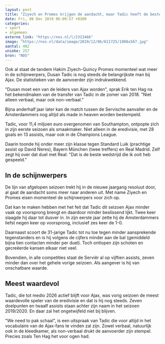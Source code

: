 ```yaml
---
layout: post
title: "Ziyech en Promes krijgen de aandacht, maar Tadic heeft de beste cijfers"
date: Fri, 06 Dec 2019 06:09:57 +0100
categories: 
- sport 
- algemeen 
externe_link: "https://nos.nl/l/2313466"
image: "https://nos.nl/data/image/2019/12/06/611725/1008x567.jpg"
aantal: 402
unieke: 257
bron: "NOS"
---
```


<p>Ook al staat de tandem Hakim Ziyech-Quincy Promes momenteel wat meer in de schijnwerpers, Dusan Tadic is nog steeds de belangrijkste man bij Ajax. De statistieken van de aanvoerder zijn indrukwekkend.</p>
<p>"Dusan moet een van de leiders van Ajax worden", sprak Erik ten Hag na het bekendmaken van de transfer van Tadic in de zomer van 2018. "Niet alleen verbaal, maar ook non-verbaal."</p>
<p>Bijna anderhalf jaar later kan de match tussen de Servische aanvaller en de Amsterdammers nog altijd als made in heaven worden bestempeld.</p>
<p>Tadic, voor 11,4 miljoen euro overgenomen van Southampton, ontpopte zich in zijn eerste seizoen als smaakmaker. Niet alleen in de eredivisie, met 28 goals en 13 assists, maar ook in de Champions League.</p>
<p>Daarin toonde hij onder meer zijn klasse tegen Standard Luik (prachtige assist op David Neres), Bayern München (twee treffers) en Real Madrid. Zelf zegt hij over dat duel met Real: "Dat is de beste wedstrijd die ik ooit heb gespeeld."</p>
<h2>In de schijnwerpers</h2>
<p>De lijn van afgelopen seizoen trekt hij in de nieuwe jaargang resoluut door, al gaat de aandacht soms meer naar anderen uit. Met name Ziyech en Promes eisen momenteel de schijnwerpers voor zich op.</p>
<p>Dat kan te maken hebben met het feit dat Tadic dit seizoen Ajax minder vaak op voorsprong brengt en daardoor minder beslissend lijkt. Twee keer slaagde hij daar tot dusver in. In zijn eerste jaar zette hij de Amsterdammers liefst negen keer op voorsprong, inclusief zes keer de 1-0.</p>
<p>Daarnaast scoort de 31-jarige Tadic tot nu toe tegen minder aansprekende tegenstanders en is hij volgens de cijfers minder aan de bal (gemiddeld bijna tien contacten minder per duel). Toch ontlopen zijn schoten en gecreëerde kansen elkaar niet veel.</p>
<p>Bovendien, in alle competities staat de Serviër al op vijftien assists, zeven minder dan over het gehele vorige seizoen. Als aangever is hij van onschatbare waarde.</p>
<h2>Meest waardevol</h2>
<p>Tadic, die tot medio 2026 actief blijft voor Ajax, was vorig seizoen de meest waardevolle speler van de eredivisie en dat is hij nog steeds. Zeven doelpunten en twaalf assists staan achter zijn naam in het seizoen 2019/2020. En daar zal het ongetwijfeld niet bij blijven.</p>
<p>"We need to pak schaal", is een uitspraak van Tadic die voor altijd in het vocabulaire van de Ajax-fans te vinden zal zijn. Zowel verbaal, natuurlijk ook in de kleedkamer, als non-verbaal drukt de aanvoerder zijn stempel. Precies zoals Ten Hag het voor ogen had.</p>
